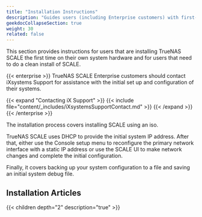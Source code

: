 ```yaml
---
title: "Installation Instructions"
description: "Guides users (including Enterprise customers) with first-time TrueNAS SCALE installations."
geekdocCollapseSection: true
weight: 30
related: false
---
```


This section provides instructions for users that are installing TrueNAS SCALE the first time on their own system hardware and for users that need to do a clean install of SCALE.

{{< enterprise >}}
TrueNAS SCALE Enterprise customers should contact iXsystems Support for assistance with the initial set up and configuration of their systems.

{{< expand "Contacting iX Support" >}}
{{< include file="content/_includes/iXsystemsSupportContact.md" >}}
{{< /expand >}}
{{< /enterprise >}}

The installation process covers installing SCALE using an <file>iso</file>.

TrueNAS SCALE uses DHCP to provide the initial system IP address.
After that, either use the Console setup menu to reconfigure the primary network interface with a static IP address or use the SCALE UI to make network changes and complete the initial configuration.

Finally, it covers backing up your system configuration to a file and saving an initial system debug file.

## Installation Articles

{{< children depth="2" description="true" >}}
